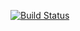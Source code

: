 [![Build Status](https://travis-ci.org/Ivanopulopulo/QuickSort.svg?branch=master)](https://travis-ci.org/Ivanopulopulo/QuickSort)
